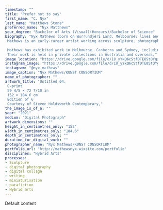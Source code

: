 ```yaml
---
timestamp: ""
title: "Prefer not to say"
first_name: "C. Nyx"
last_name: "Matthews Stone"
preferred_name: "Nyx Matthews"
your_degree: "Bachelor of Arts (Visual)(Honours)/Bachelor of Science"
biography: "Nyx Mathews (born on Wurrundjeri Land, Melbourne; lives and works on Ngunnawal Country, Canberra).
 Mathews is an early-career artist working across sculpture, photography and new media. Their delicate, materially ambiguous, speculative sculptures explore the materiality and forms of the 21st century built environment and its impact on human beings. Their current body of work investigates the monumental art museum, a space whose systems and structures are simultaneously beautiful and deeply flawed. 
 
 Mathews has exhibited work in Melbourne, Canberra and Sydney, including two solo exhibitions and multiple two- and three-person exhibitions. Mathews’ work has been curated into various group exhibitions locally and interstate. They have received various awards and scholarships, including the Peter & Lena Karmel Honours Scholarship in the School of Art (2020), Corning Museum of Glass Scholarship, NY (2018) and multiple EASS awards for their third year body of work. Mathews has twice received an ANU Chancellor’s Commendation of Outstanding Academic Performance.
 Their work is held in private collections in Australia and overseas."
image_location: "https://drive.google.com/file/d/18_yYkQ6cStfDTE8StOYgzY8r6YYr3V4Q/view?usp=sharing"
instagram_image: "https://drive.google.com/file/d/18_yYkQ6cStfDTE8StOYgzY8r6YYr3V4Q/view?usp=sharing"
instagram: "@nyx_mathews"
image_caption: "Nyx Mathews/KUNST CONSORTIUM"
name_of_photographer: ""
artwork_title: "Untitled 04. 
 C-print
 59 4/5 × 72 7/10 in
 152 × 184.6 cm
 Edition of 6
 Courtesy of Steven Holdsworth Contemporary,"
the_image_is_of_a: ""
year: "2021"
medium: "Digital Photograph"
artwork_dimensions: ""
height_in_centimetres_only: "152"
width_in_centimetres_only: "184.6"
depth_in_centimetres_only: ""
duration_for_digital_work: ""
photographer_name: "Nyx Mathews/KUNST CONSORTIUM"
portfolio_url: "http://mathewsnyx.wixsite.com/portfolio"
disciplines: "Hybrid Arts"
processes:
- Sculpture
- digital photography
- digital collage
- writing
- miniaturisation
- parafiction
- Hybrid arts
---
```


Default content